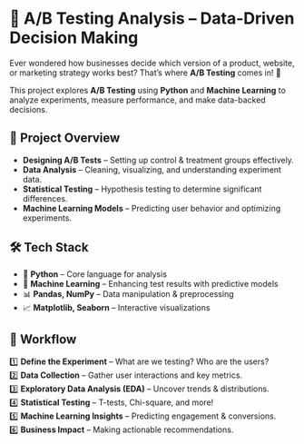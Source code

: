 # 🎯 A/B Testing Analysis – Data-Driven Decision Making  

Ever wondered how businesses decide which version of a product, website, or marketing strategy works best? That’s where **A/B Testing** comes in! 🚀  

This project explores **A/B Testing** using **Python** and **Machine Learning** to analyze experiments, measure performance, and make data-backed decisions.  

## 📌 Project Overview  
- **Designing A/B Tests** – Setting up control & treatment groups effectively.  
- **Data Analysis** – Cleaning, visualizing, and understanding experiment data.  
- **Statistical Testing** – Hypothesis testing to determine significant differences.  
- **Machine Learning Models** – Predicting user behavior and optimizing experiments.  

## 🛠 Tech Stack  
- 🐍 **Python** – Core language for analysis  
- 🤖 **Machine Learning** – Enhancing test results with predictive models  
- 📊 **Pandas, NumPy** – Data manipulation & preprocessing  
- 📈 **Matplotlib, Seaborn** – Interactive visualizations  

## 🚀 Workflow  
1️⃣ **Define the Experiment** – What are we testing? Who are the users?  
2️⃣ **Data Collection** – Gather user interactions and key metrics.  
3️⃣ **Exploratory Data Analysis (EDA)** – Uncover trends & distributions.  
4️⃣ **Statistical Testing** – T-tests, Chi-square, and more!  
5️⃣ **Machine Learning Insights** – Predicting engagement & conversions.  
6️⃣ **Business Impact** – Making actionable recommendations.  
